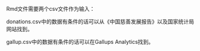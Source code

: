 Rmd文件需要两个csv文件作为输入：

donations.csv中的数据有条件的话可以从《中国慈善发展报告》以及国家统计局网站找到。

gallup.csv中的数据有条件的话可以在Gallups Analytics找到。
